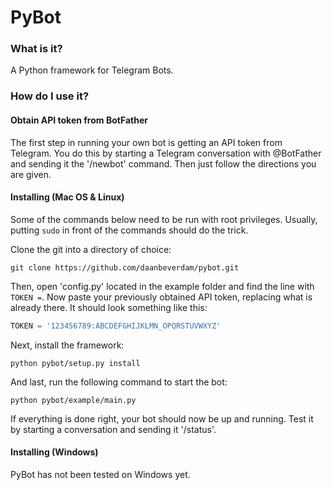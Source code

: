 # PyBot

### What is it?
A Python framework for Telegram Bots.

### How do I use it?

#### Obtain API token from BotFather
The first step in running your own bot is getting an API token from Telegram. You do this by starting a Telegram conversation with @BotFather and sending it the '/newbot' command. Then just follow the directions you are given.

#### Installing (Mac OS & Linux)
Some of the commands below need to be run with root privileges. Usually, putting `sudo` in front of the commands should do the trick.

Clone the git into a directory of choice:
```
git clone https://github.com/daanbeverdam/pybot.git
```
Then, open 'config.py' located in the example folder and find the line with `TOKEN =`. Now paste your previously obtained API token, replacing what is already there. It should look something like this:
```python
TOKEN = '123456789:ABCDEFGHIJKLMN_OPQRSTUVWXYZ'
```
Next, install the framework:
```
python pybot/setup.py install
```
And last, run the following command to start the bot:
```
python pybot/example/main.py
```
If everything is done right, your bot should now be up and running. Test it by starting a conversation and sending it '/status'.

#### Installing (Windows)
PyBot has not been tested on Windows yet.
